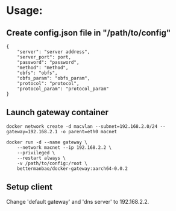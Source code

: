 # Usage:

## Create config.json file in "/path/to/config"
```
{
    "server": "server address",
    "server_port": port,
    "password": "password",
    "method": "method",
    "obfs": "obfs",
    "obfs_param": "obfs_param",
    "protocol": "protocol",
    "protocol_param": "protocol_param"
}
```

## Launch gateway container
```
docker network create -d macvlan --subnet=192.168.2.0/24 --gateway=192.168.2.1 -o parent=eth0 macnet

docker run -d --name gateway \
    --network macnet --ip 192.168.2.2 \
    --privileged \
    --restart always \
    -v /path/to/config:/root \
    bettermanbao/docker-gateway:aarch64-0.0.2
```

## Setup client
Change 'default gateway' and 'dns server' to 192.168.2.2.

